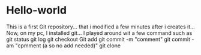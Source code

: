 # Hello-world
This is a first Git repository...
that i modified a few minutes after i creates it...
Now, on my pc, I installed git...
I played around wit a few command such as 
	git status
	git log
	git checkout
	Git add
	git commit -m "comment"
	git commit -am "cpmment (a so no add needed)"
	git clone
